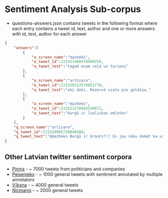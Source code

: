 # Sentiment Analysis Sub-corpus
- questions-answers.json contains tweets in the following format where each entry contains a tweet id, text, author and
one or more answers with id, text, author for each answer

```json
{   
	"answers":[
		{
			"a_screen_name":"mazheks",
			"a_tweet_id":221521408478560256,
			"a_tweet_text":"tagad esam ceļā uz turieni"
		},
		{
			"a_screen_name":"artisare",
			"a_tweet_id":221526513579851778,
			"a_tweet_text":"oki doki. Rezervē vietu pie galdiņa."
		},
		{
			"a_screen_name":"mazheks",
			"a_tweet_id":221521278463516672,
			"a_tweet_text":"burgā ir lieliskas omletes"
		}   
	],
	"q_screen_name":"artisare",
	"q_tweet_id":221520985738846209,
	"q_tweet_text":"@mazheks Burgā ir brančs?!? Es jau sāku domāt ka uz Pērli jāmauc ēst pirms tam Illy paķerot kafiju. Cikos domā?"
}
```


Other Latvian twitter sentiment corpora
---------
* [Pinnis](https://github.com/pmarcis/latvian-tweet-corpus) - ~ 7000 tweets from politicians and companies
* [Peisenieks](https://github.com/FnTm/latvian-tweet-sentiment-corpus) - ~ 1000 general tweets with sentiment annotated by multiple annotators
* [Vīksna](https://github.com/RinaldsViksna/sikzinu_analize) - ~ 4000 general tweets
* [Nicmanis](https://github.com/nicemanis/LV-twitter-sentiment-corpus) - ~ 2000 general tweets
